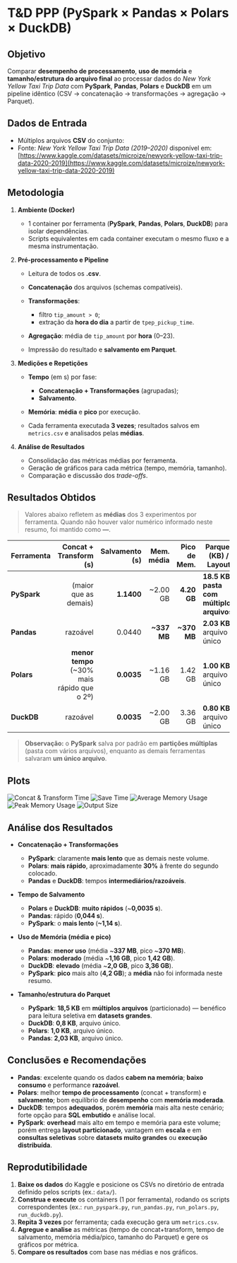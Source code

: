 # T\&D PPP (PySpark × Pandas × Polars × DuckDB)

## Objetivo

Comparar **desempenho de processamento**, **uso de memória** e **tamanho/estrutura do arquivo final** ao processar dados do *New York Yellow Taxi Trip Data* com **PySpark**, **Pandas**, **Polars** e **DuckDB** em um pipeline idêntico (CSV → concatenação → transformações → agregação → Parquet).

## Dados de Entrada

* Múltiplos arquivos **CSV** do conjunto:
* Fonte: *New York Yellow Taxi Trip Data (2019–2020)* disponível em: [https://www.kaggle.com/datasets/microize/newyork-yellow-taxi-trip-data-2020-2019](https://www.kaggle.com/datasets/microize/newyork-yellow-taxi-trip-data-2020-2019)

## Metodologia

1. **Ambiente (Docker)**

   * 1 container por ferramenta (**PySpark**, **Pandas**, **Polars**, **DuckDB**) para isolar dependências.
   * Scripts equivalentes em cada container executam o mesmo fluxo e a mesma instrumentação.

2. **Pré-processamento e Pipeline**

   * Leitura de todos os **.csv**.
   * **Concatenação** dos arquivos (schemas compatíveis).
   * **Transformações**:

     * filtro `tip_amount > 0`;
     * extração da **hora do dia** a partir de `tpep_pickup_time`.
   * **Agregação**: média de `tip_amount` por **hora** (0–23).
   * Impressão do resultado e **salvamento em Parquet**.

3. **Medições e Repetições**

   * **Tempo** (em s) por fase:

     * **Concatenação + Transformações** (agrupadas);
     * **Salvamento**.
   * **Memória**: **média** e **pico** por execução.
   * Cada ferramenta executada **3 vezes**; resultados salvos em `metrics.csv` e analisados pelas **médias**.

4. **Análise de Resultados**

   * Consolidação das métricas médias por ferramenta.
   * Geração de gráficos para cada métrica (tempo, memória, tamanho).
   * Comparação e discussão dos *trade-offs*.

## Resultados Obtidos

> Valores abaixo refletem as **médias** dos 3 experimentos por ferramenta.
> Quando não houver valor numérico informado neste resumo, foi mantido como **—**.

| Ferramenta  |                       Concat + Transform (s) | Salvamento (s) |   Mem. média | Pico de Mem. | Parquet (KB) / Layout                          |
| ----------- | -------------------------------------------: | -------------: | -----------: | -----------: | ---------------------------------------------- |
| **PySpark** |                        (maior que as demais) |     **1.1400** |    \~2.00 GB |  **4.20 GB** | **18.5 KB** / **pasta com múltiplos arquivos** |
| **Pandas**  |                                     razoável |         0.0440 | **\~337 MB** | **\~370 MB** | **2.03 KB** / arquivo único                    |
| **Polars**  | **menor tempo** (\~30% mais rápido que o 2º) |     **0.0035** |    \~1.16 GB |      1.42 GB | **1.00 KB** / arquivo único                    |
| **DuckDB**  |                                     razoável |     **0.0035** |    \~2.00 GB |      3.36 GB | **0.80 KB** / arquivo único                    |

> **Observação:** o **PySpark** salva por padrão em **partições múltiplas** (pasta com vários arquivos), enquanto as demais ferramentas salvaram **um único arquivo**.

## Plots

![Concat & Transform Time](assets/t_concat_transform_s.png)
![Save Time](assets/t_save_s.png)
![Average Memory Usage](assets/mem_avg_mb.png)
![Peak Memory Usage](assets/mem_peak_mb.png)
![Output Size](assets/output_size_kb.png)

## Análise dos Resultados

* **Concatenação + Transformações**

  * **PySpark**: claramente **mais lento** que as demais neste volume.
  * **Polars**: **mais rápido**, aproximadamente **30%** à frente do segundo colocado.
  * **Pandas** e **DuckDB**: tempos **intermediários/razoáveis**.

* **Tempo de Salvamento**

  * **Polars** e **DuckDB**: **muito rápidos** (\~**0,0035 s**).
  * **Pandas**: rápido (**0,044 s**).
  * **PySpark**: o **mais lento** (**\~1,14 s**).

* **Uso de Memória (média e pico)**

  * **Pandas**: **menor uso** (média \~**337 MB**, pico \~**370 MB**).
  * **Polars**: **moderado** (média \~**1,16 GB**, pico **1,42 GB**).
  * **DuckDB**: **elevado** (média \~**2,0 GB**, pico **3,36 GB**).
  * **PySpark**: **pico** mais alto (**4,2 GB**); a **média** não foi informada neste resumo.

* **Tamanho/estrutura do Parquet**

  * **PySpark**: **18,5 KB** em **múltiplos arquivos** (particionado) — benéfico para leitura seletiva em **datasets grandes**.
  * **DuckDB**: **0,8 KB**, arquivo único.
  * **Polars**: **1,0 KB**, arquivo único.
  * **Pandas**: **2,03 KB**, arquivo único.

## Conclusões e Recomendações

* **Pandas**: excelente quando os dados **cabem na memória**; **baixo consumo** e performance **razoável**.
* **Polars**: melhor **tempo de processamento** (concat + transform) e **salvamento**; bom equilíbrio de **desempenho** com **memória moderada**.
* **DuckDB**: tempos **adequados**, porém **memória** mais alta neste cenário; forte opção para **SQL embutido** e análise local.
* **PySpark**: **overhead** mais alto em tempo e memória para este volume; porém entrega **layout particionado**, vantagem em **escala** e em **consultas seletivas** sobre **datasets muito grandes** ou **execução distribuída**.

## Reprodutibilidade

1. **Baixe os dados** do Kaggle e posicione os CSVs no diretório de entrada definido pelos scripts (ex.: `data/`).
2. **Construa e execute** os containers (1 por ferramenta), rodando os scripts correspondentes (ex.: `run_pyspark.py`, `run_pandas.py`, `run_polars.py`, `run_duckdb.py`).
3. **Repita 3 vezes** por ferramenta; cada execução gera um `metrics.csv`.
4. **Agregue e analise** as métricas (tempo de concat+transform, tempo de salvamento, memória média/pico, tamanho do Parquet) e gere os gráficos por métrica.
5. **Compare os resultados** com base nas médias e nos gráficos.